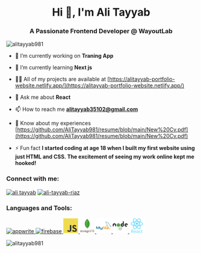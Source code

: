 <h1 align="center">Hi 👋, I'm Ali Tayyab</h1>
<h3 align="center">A Passionate Frontend Developer @ WayoutLab</h3>

<p align="left"> <img src="https://komarev.com/ghpvc/?username=alitayyab981&label=Profile%20views&color=0e75b6&style=flat" alt="alitayyab981" /> </p>

- 🔭 I’m currently working on **Traning App**

- 🌱 I’m currently learning **Next js**

- 👨‍💻 All of my projects are available at [https://alitayyab-portfolio-website.netlify.app/](https://alitayyab-portfolio-website.netlify.app/)

- 💬 Ask me about **React**

- 📫 How to reach me **alitayyab35102@gmail.com**

- 📄 Know about my experiences [https://github.com/AliTayyab981/resume/blob/main/New%20Cv.pdf](https://github.com/AliTayyab981/resume/blob/main/New%20Cv.pdf)

- ⚡ Fun fact **I started coding at age 18 when I built my first website using just HTML and CSS. The excitement of seeing my work online kept me hooked!**

<h3 align="left">Connect with me:</h3>
<p align="left">
<a href="https://www.linkedin.com/in/ali-tayyab/" target="blank"><img align="center" src="https://raw.githubusercontent.com/rahuldkjain/github-profile-readme-generator/master/src/images/icons/Social/linked-in-alt.svg" alt="ali tayyab" height="30" width="40" /></a>
<a href="https://www.instagram.com/ali_tayyab_riaz/" target="blank"><img align="center" src="https://raw.githubusercontent.com/rahuldkjain/github-profile-readme-generator/master/src/images/icons/Social/instagram.svg" alt="ali-tayyab-riaz" height="30" width="40" /></a>
</p>

<h3 align="left">Languages and Tools:</h3>
<p align="left"> <a href="https://appwrite.io" target="_blank" rel="noreferrer"> <img src="https://www.vectorlogo.zone/logos/appwriteio/appwriteio-icon.svg" alt="appwrite" width="40" height="40"/> </a> <a href="https://firebase.google.com/" target="_blank" rel="noreferrer"> <img src="https://www.vectorlogo.zone/logos/firebase/firebase-icon.svg" alt="firebase" width="40" height="40"/> </a> <a href="https://developer.mozilla.org/en-US/docs/Web/JavaScript" target="_blank" rel="noreferrer"> <img src="https://raw.githubusercontent.com/devicons/devicon/master/icons/javascript/javascript-original.svg" alt="javascript" width="40" height="40"/> </a> <a href="https://www.mongodb.com/" target="_blank" rel="noreferrer"> <img src="https://raw.githubusercontent.com/devicons/devicon/master/icons/mongodb/mongodb-original-wordmark.svg" alt="mongodb" width="40" height="40"/> </a> <a href="https://www.mysql.com/" target="_blank" rel="noreferrer"> <img src="https://raw.githubusercontent.com/devicons/devicon/master/icons/mysql/mysql-original-wordmark.svg" alt="mysql" width="40" height="40"/> </a> <a href="https://nodejs.org" target="_blank" rel="noreferrer"> <img src="https://raw.githubusercontent.com/devicons/devicon/master/icons/nodejs/nodejs-original-wordmark.svg" alt="nodejs" width="40" height="40"/> </a> <a href="https://reactjs.org/" target="_blank" rel="noreferrer"> <img src="https://raw.githubusercontent.com/devicons/devicon/master/icons/react/react-original-wordmark.svg" alt="react" width="40" height="40"/> </a> </p>


<p><img align="center" src="https://github-readme-stats.vercel.app/api/top-langs?username=alitayyab981&show_icons=true&locale=en&layout=compact" alt="alitayyab981" /></p>

